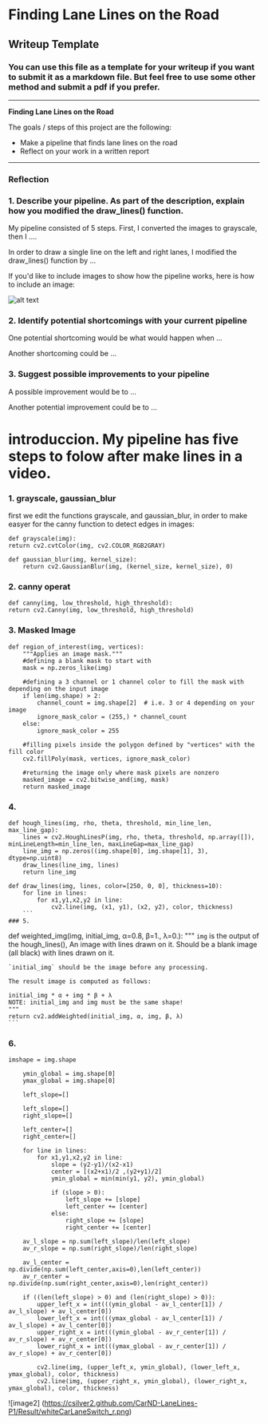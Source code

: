 # **Finding Lane Lines on the Road** 

## Writeup Template

### You can use this file as a template for your writeup if you want to submit it as a markdown file. But feel free to use some other method and submit a pdf if you prefer.

---

**Finding Lane Lines on the Road**

The goals / steps of this project are the following:
* Make a pipeline that finds lane lines on the road
* Reflect on your work in a written report


[//]: # (Image References)

[image1]: ./examples/grayscale.jpg "Grayscale"

---

### Reflection

### 1. Describe your pipeline. As part of the description, explain how you modified the draw_lines() function.

My pipeline consisted of 5 steps. First, I converted the images to grayscale, then I .... 

In order to draw a single line on the left and right lanes, I modified the draw_lines() function by ...

If you'd like to include images to show how the pipeline works, here is how to include an image: 

![alt text][image1]


### 2. Identify potential shortcomings with your current pipeline


One potential shortcoming would be what would happen when ... 

Another shortcoming could be ...


### 3. Suggest possible improvements to your pipeline

A possible improvement would be to ...

Another potential improvement could be to ...

# introduccion. My pipeline has five steps to folow after make lines in a video.

### 1. grayscale, gaussian_blur

first we edit the functions grayscale, and gaussian_blur, in order to make easyer for the canny function to detect edges in images:
```
def grayscale(img):
return cv2.cvtColor(img, cv2.COLOR_RGB2GRAY) 

def gaussian_blur(img, kernel_size):
    return cv2.GaussianBlur(img, (kernel_size, kernel_size), 0)
```
### 2. canny operat
```
def canny(img, low_threshold, high_threshold): 
return cv2.Canny(img, low_threshold, high_threshold)
```
### 3. Masked Image
```
def region_of_interest(img, vertices):
    """Applies an image mask."""
    #defining a blank mask to start with
    mask = np.zeros_like(img)   
    
    #defining a 3 channel or 1 channel color to fill the mask with depending on the input image
    if len(img.shape) > 2:
        channel_count = img.shape[2]  # i.e. 3 or 4 depending on your image
        ignore_mask_color = (255,) * channel_count
    else:
        ignore_mask_color = 255
        
    #filling pixels inside the polygon defined by "vertices" with the fill color    
    cv2.fillPoly(mask, vertices, ignore_mask_color)
    
    #returning the image only where mask pixels are nonzero
    masked_image = cv2.bitwise_and(img, mask)
    return masked_image
```
### 4. 
```
def hough_lines(img, rho, theta, threshold, min_line_len, max_line_gap):
    lines = cv2.HoughLinesP(img, rho, theta, threshold, np.array([]), minLineLength=min_line_len, maxLineGap=max_line_gap)
    line_img = np.zeros((img.shape[0], img.shape[1], 3), dtype=np.uint8)
    draw_lines(line_img, lines)
    return line_img
    
def draw_lines(img, lines, color=[250, 0, 0], thickness=10):
    for line in lines:
        for x1,y1,x2,y2 in line:
            cv2.line(img, (x1, y1), (x2, y2), color, thickness)
    ```
### 5.
```
def weighted_img(img, initial_img, α=0.8, β=1., λ=0.):
    """
    `img` is the output of the hough_lines(), An image with lines drawn on it.
    Should be a blank image (all black) with lines drawn on it.
    
    `initial_img` should be the image before any processing.
    
    The result image is computed as follows:
    
    initial_img * α + img * β + λ
    NOTE: initial_img and img must be the same shape!
    """
    return cv2.addWeighted(initial_img, α, img, β, λ)
    ```
### 6. 
```
imshape = img.shape
    
    ymin_global = img.shape[0]
    ymax_global = img.shape[0]
    
    left_slope=[]

    left_slope=[] 
    right_slope=[]

    left_center=[]
    right_center=[]

    for line in lines:
        for x1,y1,x2,y2 in line:
            slope = (y2-y1)/(x2-x1)
            center = [(x2+x1)/2 ,(y2+y1)/2]
            ymin_global = min(min(y1, y2), ymin_global)
            
            if (slope > 0):
                left_slope += [slope] 
                left_center += [center]
            else:
                right_slope += [slope]
                right_center += [center]
                
    av_l_slope = np.sum(left_slope)/len(left_slope)
    av_r_slope = np.sum(right_slope)/len(right_slope)
    
    av_l_center = np.divide(np.sum(left_center,axis=0),len(left_center))
    av_r_center = np.divide(np.sum(right_center,axis=0),len(right_center))

    if ((len(left_slope) > 0) and (len(right_slope) > 0)):
        upper_left_x = int(((ymin_global - av_l_center[1]) / av_l_slope) + av_l_center[0])
        lower_left_x = int(((ymax_global - av_l_center[1]) / av_l_slope) + av_l_center[0])
        upper_right_x = int(((ymin_global - av_r_center[1]) / av_r_slope) + av_r_center[0])
        lower_right_x = int(((ymax_global - av_r_center[1]) / av_r_slope) + av_r_center[0])
    
        cv2.line(img, (upper_left_x, ymin_global), (lower_left_x, ymax_global), color, thickness)
        cv2.line(img, (upper_right_x, ymin_global), (lower_right_x, ymax_global), color, thickness)
 ```

![image2] (https://csilver2.github.com/CarND-LaneLines-P1/Result/whiteCarLaneSwitch_r.png)

